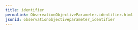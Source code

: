 ```yaml
---
title: identifier
permalink: ObservationObjectiveParameter.identifier.html
jsonid: observationobjectiveparameter_identifier
---
```

